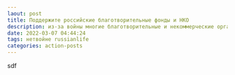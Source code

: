 ```yaml
---
laout: post
title: Поддержите российские благотворительные фонды и НКО
description: из-за войны многие благотворительные и некоммерческие организации лишились финансирования
date: 2022-03-07 04:44:24
tags: нетвойне russianlife
categories: action-posts
---
```

sdf
